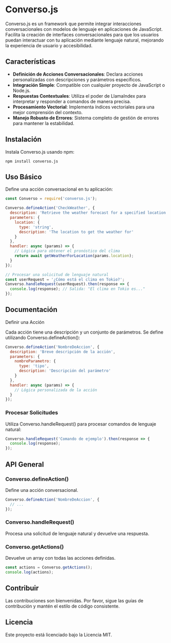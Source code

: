 # Converso.js

Converso.js es un framework que permite integrar interacciones conversacionales con modelos de lenguaje en aplicaciones de JavaScript. Facilita la creación de interfaces conversacionales para que los usuarios puedan interactuar con tu aplicación mediante lenguaje natural, mejorando la experiencia de usuario y accesibilidad.

## Características

- **Definición de Acciones Conversacionales**: Declara acciones personalizadas con descripciones y parámetros específicos.
- **Integración Simple**: Compatible con cualquier proyecto de JavaScript o Node.js.
- **Respuestas Contextuales**: Utiliza el poder de LlamaIndex para interpretar y responder a comandos de manera precisa.
- **Procesamiento Vectorial**: Implementa índices vectoriales para una mejor comprensión del contexto.
- **Manejo Robusto de Errores**: Sistema completo de gestión de errores para mantener la estabilidad.

## Instalación

Instala Converso.js usando npm:

```
npm install converso.js
```

## Uso Básico

Define una acción conversacional en tu aplicación:

```javascript
const Converso = require('converso.js');

Converso.defineAction('CheckWeather', {
  description: 'Retrieve the weather forecast for a specified location',
  parameters: {
    location: {
      type: 'string',
      description: 'The location to get the weather for'
    }
  },
  handler: async (params) => {
    // Lógica para obtener el pronóstico del clima
    return await getWeatherForLocation(params.location);
  }
});

// Procesar una solicitud de lenguaje natural
const userRequest = '¿Cómo está el clima en Tokio?';
Converso.handleRequest(userRequest).then(response => {
  console.log(response); // Salida: "El clima en Tokio es..."
});
```

## Documentación

Definir una Acción

Cada acción tiene una descripción y un conjunto de parámetros. Se define utilizando Converso.defineAction():

```javascript
Converso.defineAction('NombreDeAccion', {
  description: 'Breve descripción de la acción',
  parameters: {
    nombreParametro: {
      type: 'tipo',
      description: 'Descripción del parámetro'
    }
  },
  handler: async (params) => {
    // Lógica personalizada de la acción
  }
});
```

### Procesar Solicitudes

Utiliza Converso.handleRequest() para procesar comandos de lenguaje natural:

```javascript
Converso.handleRequest('Comando de ejemplo').then(response => {
  console.log(response);
});
```

## API General

### Converso.defineAction()
Define una acción conversacional.

```javascript
Converso.defineAction('NombreDeAccion', {
  // ...
});
```

### Converso.handleRequest()

Procesa una solicitud de lenguaje natural y devuelve una respuesta.

### Converso.getActions()

Devuelve un array con todas las acciones definidas.

```javascript
const actions = Converso.getActions();
console.log(actions);
```


## Contribuir

Las contribuciones son bienvenidas. Por favor, sigue las guías de contribución y mantén el estilo de código consistente.

## Licencia

Este proyecto está licenciado bajo la Licencia MIT.
